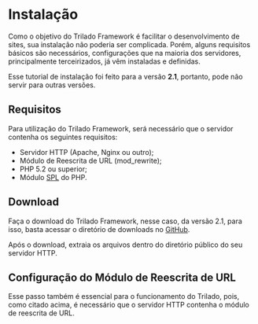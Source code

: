 # Instalação #

Como o objetivo do Trilado Framework é facilitar o desenvolvimento de sites, sua instalação não poderia ser complicada. Porém, alguns requisitos básicos são necessários, configurações que na maioria dos servidores, principalmente terceirizados, já vêm instaladas e definidas.

Esse tutorial de instalação foi feito para a versão **2.1**, portanto, pode não servir para outras versões.

## Requisitos ##

Para utilização do Trilado Framework, será necessário que o servidor contenha os seguintes requisitos:

- Servidor HTTP (Apache, Nginx ou outro);
- Módulo de Reescrita de URL (mod_rewrite);
- PHP 5.2 ou superior;
- Módulo [SPL](http://www.php.net/manual/en/book.spl.php) do PHP.

## Download ##

Faça o download do Trilado Framework, nesse caso, da versão 2.1, para isso, basta acessar o diretório de downloads no [GitHub](https://github.com/vaneves/trilado/downloads).

Após o download, extraia os arquivos dentro do diretório público do seu servidor HTTP.

## Configuração do Módulo de Reescrita de URL ##

Esse passo também é essencial para o funcionamento do Trilado, pois, como citado acima, é necessário que o servidor HTTP contenha o módulo de reescrita de URL.